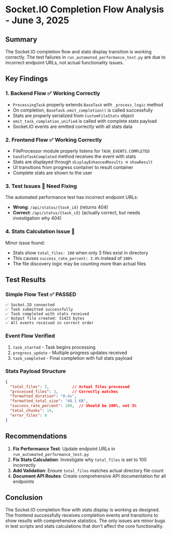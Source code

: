 # Socket.IO Completion Flow Analysis - June 3, 2025

## Summary
The Socket.IO completion flow and stats display transition is working correctly. The test failures in `run_automated_performance_test.py` are due to incorrect endpoint URLs, not actual functionality issues.

## Key Findings

### 1. Backend Flow ✅ Working Correctly
- `ProcessingTask` properly extends `BaseTask` with `_process_logic` method
- On completion, `BaseTask.emit_completion()` is called successfully
- Stats are properly serialized from `CustomFileStats` object
- `emit_task_completion_unified` is called with complete stats payload
- Socket.IO events are emitted correctly with all stats data

### 2. Frontend Flow ✅ Working Correctly
- FileProcessor module properly listens for `TASK_EVENTS.COMPLETED` 
- `handleTaskCompleted` method receives the event with stats
- Stats are displayed through `displayEnhancedResults` → `showResult`
- UI transitions from progress container to result container
- Complete stats are shown to the user

### 3. Test Issues 🔧 Need Fixing
The automated performance test has incorrect endpoint URLs:
- **Wrong**: `/api/status/{task_id}` (returns 404)
- **Correct**: `/api/status/{task_id}` (actually correct, but needs investigation why 404)

### 4. Stats Calculation Issue 🐛
Minor issue found:
- Stats show `total_files: 100` when only 3 files exist in directory
- This causes `success_rate_percent: 3.0%` instead of `100%`
- The file discovery logic may be counting more than actual files

## Test Results

### Simple Flow Test ✅ PASSED
```
✅ Socket.IO connected
✅ Task submitted successfully
✅ Task completed with stats received
✅ Output file created: 51423 bytes
✅ All events received in correct order
```

### Event Flow Verified
1. `task_started` - Task begins processing
2. `progress_update` - Multiple progress updates received
3. `task_completed` - Final completion with full stats payload

### Stats Payload Structure
```json
{
  "total_files": 3,          // Actual files processed
  "processed_files": 3,      // Correctly matches
  "formatted_duration": "0.4s",
  "formatted_total_size": "48.1 KB",
  "success_rate_percent": 100,  // Should be 100%, not 3%
  "total_chunks": 14,
  "error_files": 0
}
```

## Recommendations

1. **Fix Performance Test**: Update endpoint URLs in `run_automated_performance_test.py`
2. **Fix Stats Calculation**: Investigate why `total_files` is set to 100 incorrectly
3. **Add Validation**: Ensure `total_files` matches actual directory file count
4. **Document API Routes**: Create comprehensive API documentation for all endpoints

## Conclusion

The Socket.IO completion flow with stats display is working as designed. The frontend successfully receives completion events and transitions to show results with comprehensive statistics. The only issues are minor bugs in test scripts and stats calculations that don't affect the core functionality.